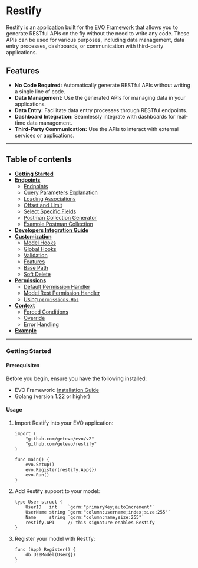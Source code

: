 # Restify

Restify is an application built for the [EVO Framework](https://github.com/getevo/evo) that allows you to generate RESTful APIs on the fly without the need to write any code. These APIs can be used for various purposes, including data management, data entry processes, dashboards, or communication with third-party applications.

## Features

- **No Code Required:** Automatically generate RESTful APIs without writing a single line of code.
- **Data Management:** Use the generated APIs for managing data in your applications.
- **Data Entry:** Facilitate data entry processes through RESTful endpoints.
- **Dashboard Integration:** Seamlessly integrate with dashboards for real-time data management.
- **Third-Party Communication:** Use the APIs to interact with external services or applications.

---

## Table of contents
- **[Getting Started](https://github.com/getevo/restify?tab=readme-ov-file#getting-started)**
- **[Endpoints](./docs/endpoints.md)**
  - [Endpoints](./docs/endpoints.md#endpoints)
  - [Query Parameters Explanation](./docs/endpoints.md#query-parameters-explanation)
  - [Loading Associations](./docs/endpoints.md#loading-associations)
  - [Offset and Limit](./docs/endpoints.md#offset-and-limit)
  - [Select Specific Fields](./docs/endpoints.md#select-specific-fields)
  - [Postman Collection Generator](./docs/endpoints.md#postman-collection-generator)
  - [Example Postman Collection](./docs/endpoints.md#example-postman-collection)
- **[Developers Integration Guide](./docs/developer.md)**
- **[Customization](./docs/customization.md)**
  - [Model Hooks](./docs/customization.md#model-hooks)
  - [Global Hooks](./docs/customization.md#global-hooks)
  - [Validation](./docs/customization.md#validation)
  - [Features](./docs/customization.md#features)
  - [Base Path](./docs/customization.md#base-path)
  - [Soft Delete](./docs/customization.md#soft-delete)
- **[Permissions](./docs/permissions.md)**
  - [Default Permission Handler](./docs/permissions.md#default-permission-handler)
  - [Model Rest Permission Handler](./docs/permissions.md#model-rest-permission-handler)
  - [Using `permissions.Has`](./docs/permissions.md#using-permissionshas)
- **[Context](./docs/context.md)**
  - [Forced Conditions](./docs/context.md#forced-conditions)
  - [Override](./docs/context.md#override)
  - [Error Handling](./docs/context.md#error-handling)
- **[Example](./example)**

---

### Getting Started

#### Prerequisites

Before you begin, ensure you have the following installed:

- EVO Framework: [Installation Guide](https://github.com/getevo/evo)
- Golang (version 1.22 or higher)

#### Usage

1. Import Restify into your EVO application:

    ```golang
    import (
        "github.com/getevo/evo/v2"
        "github.com/getevo/restify"
    )

    func main() {
        evo.Setup()
        evo.Register(restify.App{})
        evo.Run()
    }
    ```

2. Add Restify support to your model:

    ```golang
    type User struct {
        UserID   int    `gorm:"primaryKey;autoIncrement"`
        UserName string `gorm:"column:username;index;size:255"`
        Name     string `gorm:"column:name;size:255"`
        restify.API     // this signature enables Restify
    }
    ```

3. Register your model with Restify:

    ```golang
    func (App) Register() {
        db.UseModel(User{})
    }
    ```




